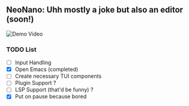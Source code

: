 
## NeoNano: Uhh mostly a joke but also an editor (soon!)

![Demo Video](demo.gif)

### TODO List

- [ ] Input Handling
- [x] Open Emacs (completed)
- [ ] Create necessary TUI components
- [ ] Plugin Support ?
- [ ] LSP Support (that'd be funny) ?
- [x] Put on pause because bored
